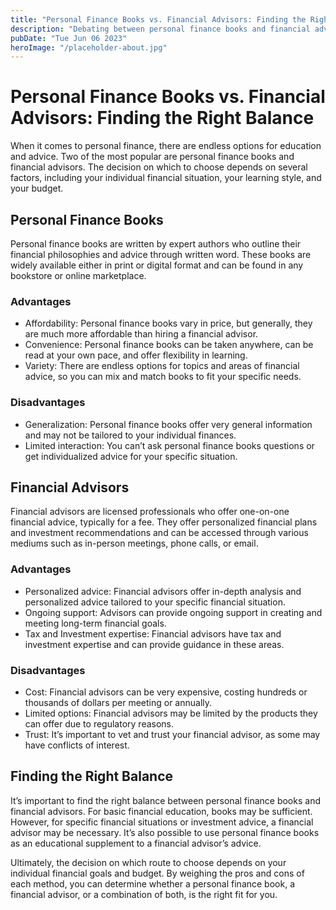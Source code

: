 ```yaml
---
title: "Personal Finance Books vs. Financial Advisors: Finding the Right Balance"
description: "Debating between personal finance books and financial advisors for your financial management? Here we explore the advantages and disadvantages of each."
pubDate: "Tue Jun 06 2023"
heroImage: "/placeholder-about.jpg"
---
```


# Personal Finance Books vs. Financial Advisors: Finding the Right Balance

When it comes to personal finance, there are endless options for education and advice. Two of the most popular are personal finance books and financial advisors. The decision on which to choose depends on several factors, including your individual financial situation, your learning style, and your budget.

## Personal Finance Books

Personal finance books are written by expert authors who outline their financial philosophies and advice through written word. These books are widely available either in print or digital format and can be found in any bookstore or online marketplace. 

### Advantages
- Affordability: Personal finance books vary in price, but generally, they are much more affordable than hiring a financial advisor.
- Convenience: Personal finance books can be taken anywhere, can be read at your own pace, and offer flexibility in learning.
- Variety: There are endless options for topics and areas of financial advice, so you can mix and match books to fit your specific needs.

### Disadvantages
- Generalization: Personal finance books offer very general information and may not be tailored to your individual finances.
- Limited interaction: You can’t ask personal finance books questions or get individualized advice for your specific situation.

## Financial Advisors

Financial advisors are licensed professionals who offer one-on-one financial advice, typically for a fee. They offer personalized financial plans and investment recommendations and can be accessed through various mediums such as in-person meetings, phone calls, or email.

### Advantages
- Personalized advice: Financial advisors offer in-depth analysis and personalized advice tailored to your specific financial situation.
- Ongoing support: Advisors can provide ongoing support in creating and meeting long-term financial goals.
- Tax and Investment expertise: Financial advisors have tax and investment expertise and can provide guidance in these areas.

### Disadvantages
- Cost: Financial advisors can be very expensive, costing hundreds or thousands of dollars per meeting or annually. 
- Limited options: Financial advisors may be limited by the products they can offer due to regulatory reasons.
- Trust: It’s important to vet and trust your financial advisor, as some may have conflicts of interest.

## Finding the Right Balance

It’s important to find the right balance between personal finance books and financial advisors. For basic financial education, books may be sufficient. However, for specific financial situations or investment advice, a financial advisor may be necessary. It’s also possible to use personal finance books as an educational supplement to a financial advisor’s advice.

Ultimately, the decision on which route to choose depends on your individual financial goals and budget. By weighing the pros and cons of each method, you can determine whether a personal finance book, a financial advisor, or a combination of both, is the right fit for you.